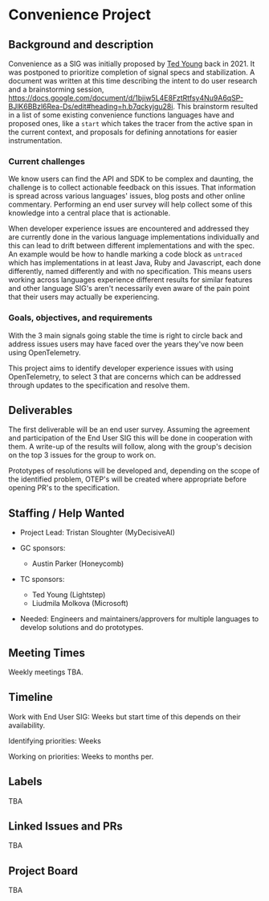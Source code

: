 # Convenience Project

## Background and description

Convenience as a SIG was initially proposed by [Ted
Young](https://github.com/tedsuo) back in 2021. It was postponed to prioritize
completion of signal specs and stabilization. A document was written at this
time describing the intent to do user research and a brainstorming session,
https://docs.google.com/document/d/1bjiw5L4E8FztRtfsy4Nu9A6qSP-BJlK6BBzl6Rea-Ds/edit#heading=h.b7qckyjgu28i.
This brainstorm resulted in a list of some existing convenience functions
languages have and proposed ones, like a `start` which takes the tracer from the
active span in the current context, and proposals for defining annotations for
easier instrumentation.

### Current challenges

We know users can find the API and SDK to be complex and daunting, the challenge
is to collect actionable feedback on this issues. That information is spread
across various languages' issues, blog posts and other online commentary.
Performing an end user survey will help collect some of this knowledge into a
central place that is actionable.

When developer experience issues are encountered and addressed they are
currently done in the various language implementations individually and this can
lead to drift between different implementations and with the spec. An example
would be how to handle marking a code block as `untraced` which has
implementations in at least Java, Ruby and Javascript, each done differently,
named differently and with no specification. This means users working across
languages experience different results for similar features and other language
SIG's aren't necessarily even aware of the pain point that their users may
actually be experiencing.

### Goals, objectives, and requirements

With the 3 main signals going stable the time is right to circle back and
address issues users may have faced over the years they've now been using
OpenTelemetry.

This project aims to identify developer experience issues with using
OpenTelemetry, to select 3 that are concerns which can be addressed through
updates to the specification and resolve them.

## Deliverables

The first deliverable will be an end user survey. Assuming the agreement and
participation of the End User SIG this will be done in cooperation with them. A
write-up of the results will follow, along with the group's decision on the top 3
issues for the group to work on.

Prototypes of resolutions will be developed and, depending on the scope of the
identified problem, OTEP's will be created where appropriate before opening PR's
to the specification.

## Staffing / Help Wanted

- Project Lead: Tristan Sloughter (MyDecisiveAI)

- GC sponsors: 
  - Austin Parker (Honeycomb)
  
- TC sponsors:
  - Ted Young (Lightstep)
  - Liudmila Molkova (Microsoft)

- Needed: Engineers and maintainers/approvers for multiple languages to develop
  solutions and do prototypes.

## Meeting Times

Weekly meetings TBA.

## Timeline

Work with End User SIG: Weeks but start time of this depends on their
availability.

Identifying priorities: Weeks

Working on priorities: Weeks to months per.

## Labels

TBA

## Linked Issues and PRs

TBA

## Project Board

TBA
